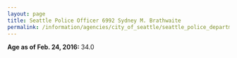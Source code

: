```yaml
---
layout: page
title: Seattle Police Officer 6992 Sydney M. Brathwaite
permalink: /information/agencies/city_of_seattle/seattle_police_department/copbook/6992/
---
```


**Age as of Feb. 24, 2016:** 34.0
